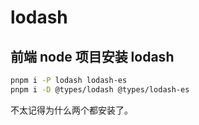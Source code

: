 # lodash

## 前端 node 项目安装 lodash

```bash
pnpm i -P lodash lodash-es
pnpm i -D @types/lodash @types/lodash-es
```

不太记得为什么两个都安装了。
